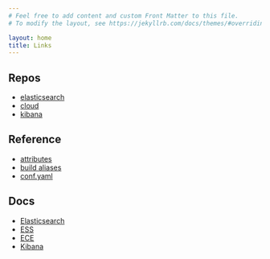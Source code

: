 ```yaml
---
# Feel free to add content and custom Front Matter to this file.
# To modify the layout, see https://jekyllrb.com/docs/themes/#overriding-theme-defaults

layout: home
title: Links
---
```


<div markdown="1">

## Repos

- [elasticsearch](https://github.com/elastic/elasticsearch)
- [cloud](https://github.com/elastic/cloud)
- [kibana](https://github.com/elastic/kibana)

</div>

<div markdown="1">

## Reference

- [attributes](https://github.com/elastic/docs/blob/master/shared/attributes.asciidoc)
- [build aliases](https://github.com/elastic/docs/blob/master/doc_build_aliases.sh)
- [conf.yaml](https://github.com/elastic/docs/blob/master/conf.yaml)

</div>

<div markdown="1">

## Docs

- [Elasticsearch](https://www.elastic.co/guide/en/elasticsearch/reference/master/index.html)
- [ESS](https://www.elastic.co/guide/en/cloud/current/index.html)
- [ECE](https://www.elastic.co/guide/en/cloud-enterprise/current/index.html)
- [Kibana](https://www.elastic.co/guide/en/kibana/current/index.html)

</div>
